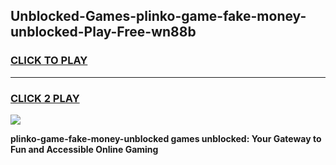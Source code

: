 
## Unblocked-Games-plinko-game-fake-money-unblocked-Play-Free-wn88b
<h3>
<a href="https://premium76.site?title=plinko-game-fake-money-unblocked&ref=17A">CLICK TO PLAY</a></h3>
<hr>

<h3>
<a href="https://premium76.site?title=plinko-game-fake-money-unblocked&ref=17A">CLICK 2 PLAY</a>
  
</h3>

<a href="https://premium76.site?title=plinko-game-fake-money-unblocked&ref=17A"><img src="https://clearcache.store/games.png"></a>


**plinko-game-fake-money-unblocked games unblocked: Your Gateway to Fun and Accessible Online Gaming**
